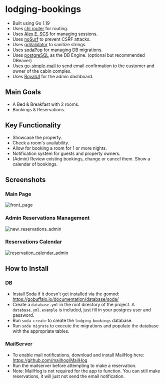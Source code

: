 # lodging-bookings

- Built using Go 1.19
- Uses [chi router](github.com/go-chi/chi/v5) for routing.
- Uses [Alex E. SCS](github.com/alexedwards/scs/v2) for managing sessions.
- Uses [noSurf](github.com/justinas/nosurf) to prevent CSRF attacks.
- Uses [goValidator](https://github.com/asaskevich/govalidator) to sanitize strings.
- Uses [sodaPop](https://github.com/gobuffalo/pop?utm_source=godoc) for managing DB migrations.
- Uses [postgreSQL](https://www.postgresql.org/download/) as the DB Engine. (optional but recommended DBeaver)
- Uses [go-simple-mail](https://github.com/xhit/go-simple-mail) to send email confirmation to the customer and owner of
the cabin complex.
- Uses [RoyalUI](https://github.com/BootstrapDash/RoyalUI-Free-Bootstrap-Admin-Template) for the admin dashboard.

## Main Goals

- A Bed & Breakfast with 2 rooms.
- Bookings & Reservations.

## Key Functionality

- Showcase the property.
- Check a room's availability.
- Allow for booking a room for 1 or more nights.
- Notification system for guests and property owners.
- (Admin) Review existing bookings, change or cancel them. Show a calendar of bookings.

## Screenshots

### Main Page
![front_page](https://user-images.githubusercontent.com/42326233/199077353-731e0653-adbf-43a3-9f62-445521b2d2e3.png)

### Admin Reservations Management
![new_reservations_admin](https://user-images.githubusercontent.com/42326233/199077372-3aa770c5-ae12-4434-9b2e-c5d470c34b12.png)

### Reservations Calendar
![reservation_calendar_admin](https://user-images.githubusercontent.com/42326233/199077388-c31ac647-02c7-4707-9322-2ab6a3fa1788.png)

## How to Install

### DB

- Install Soda if it doesn't get installed via the gomod: https://gobuffalo.io/documentation/database/soda/
- Create a `database.yml` in the root directory of the project. A `database.yml.example` is included, just fill in your
postgres user and password.
- Run `soda create` to create the `lodging-bookings` database.
- Run `soda migrate` to execute the migrations and populate the database with the appropriate tables.


### MailServer

- To enable mail notifications, download and install MailHog here: https://github.com/mailhog/MailHog
- Run the mailserver before attempting to make a reservation.
- Note: MailHog is not required for the app to function. You can still make reservations, it will just not send the email
notification.
